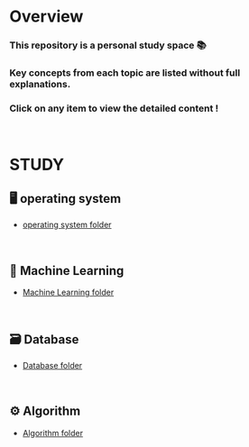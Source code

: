 # Overview

### This repository is a personal study space 📚

### Key concepts from each topic are listed without full explanations. 

### Click on any item to view the detailed content ! 

<br/>

# STUDY

## 🖥️ operating system 

- [operating system folder](https://github.com/LeeYuchan75/study/tree/main/operating%20system)

<br/>

## 🧠 Machine Learning

- [Machine Learning folder](https://github.com/LeeYuchan75/study/tree/main/machine-learning)

<br/>

## 🗃️ Database

- [Database folder](https://github.com/LeeYuchan75/study/tree/main/database)

<br/>

## ⚙️ Algorithm

- [Algorithm folder](https://github.com/LeeYuchan75/study/tree/main/algorithm)






